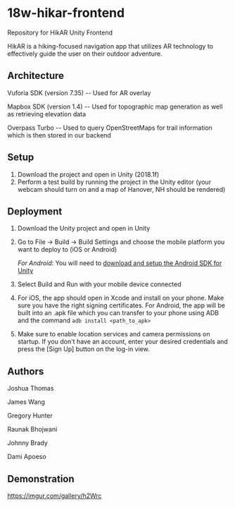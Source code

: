 # 18w-hikar-frontend
Repository for HikAR Unity Frontend

HikAR is a hiking-focused navigation app that utilizes AR technology to effectively guide the user on their outdoor adventure.

## Architecture

Vuforia SDK (version 7.35) -- Used for AR overlay

Mapbox SDK (version 1.4) -- Used for topographic map generation as well as retrieving elevation data

Overpass Turbo -- Used to query OpenStreetMaps for trail information which is then stored in our backend

## Setup

1. Download the project and open in Unity (2018.1f)
2. Perform a test build by running the project in the Unity editor (your webcam should turn on and a map of Hanover, NH should be rendered)


## Deployment

1. Download the Unity project and open in Unity
2. Go to File -> Build -> Build Settings and choose the mobile platform you want to deploy to (iOS or Android)

    *For Android*: You will need to [download and setup the Android SDK for Unity](https://docs.unity3d.com/Manual/android-sdksetup.html)
3. Select Build and Run with your mobile device connected
4. For iOS, the app should open in Xcode and install on your phone. Make sure you have the right signing certificates.
   For Android, the app will be built into an .apk file which you can transfer to your phone using ADB and the command `adb install <path_to_apk>`
5. Make sure to enable location services and camera permissions on startup. If you don't have an account, enter your desired credentials and press the [Sign Up] button on the log-in view.

## Authors

Joshua Thomas

James Wang

Gregory Hunter

Raunak Bhojwani

Johnny Brady

Dami Apoeso

## Demonstration
https://imgur.com/gallery/h2Wrc
